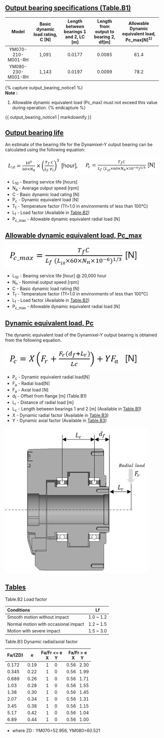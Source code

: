 
## [Output bearing specifications (Table.B1)](#output-bearing-specifications-tableb1)

| Model             | Basic dynamic load rating, C [N] | Length between bearings 1 and 2, LC [m] | Length from output to bearing 2, df[m] | Allowable Dynamic equivalent load, Pc_max[N]<sup>1)</sup> |
|:-----------------:|:-----:|:------:|:------:|:----:|
| YM070-210-M001-RH | 1,091 | 0.0177 | 0.0085 | 61.4 |
| YM080-230-M001-RH | 1,143 | 0.0197 | 0.0099 | 78.2 |

{% capture output_bearing_notice1 %}  
**Note :**  
1. Allowable dynamic equivalent load (Pc_max)  must not exceed this value during operation.
{% endcapture %}

<div class="notice">{{ output_bearing_notice1 | markdownify }}</div>

## [Output bearing life](#output-bearing-life)
An estimate of the bearing life for the Dynamixel-Y output bearing can be calculated using the following equation:

![](/assets/images/dxl/y/bearing_formula/m_1.png)  


- L<sub>10</sub> - Bearing service life [hours]
- N<sub>a</sub> - Average output speed [rpm]
- C - Basic dynamic load rating [N]
- P<sub>c</sub> - Dynamic equivalent load [N]
- T<sub>f</sub> - Temperature factor (Tf=1.0 in environments of less than 100℃)
- L<sub>f</sub> - Load factor (Available in [Table.B2](#tables))
- P<sub>c_max</sub> - Allowable dynamic equivalent radial load [N]


## [Allowable dynamic equivalent load, Pc_max](#allowable-dynamic-equivalent-load-pc_max)

![](/assets/images/dxl/y/bearing_formula/m_2.png)   

- L<sub>10</sub> - Bearing service life [hour] @ 20,000 hour
- N<sub>n</sub> - Nominal output speed [rpm]
- C - Basic dynamic load rating [N]
- T<sub>f</sub> - Temperature factor (Tf=1.0 in environments of less than 100℃)
- L<sub>f</sub> - Load factor (Available in [Table.B2](#tables))
- P<sub>c_max</sub> - Allowable dynamic equivalent radial load [N]


## [Dynamic equivalent load, Pc](#dynamic-equivalent-load-pc)
The dynamic equivalent load of the Dynamixel-Y output bearing is obtained from the following equation.

![](/assets/images/dxl/y/bearing_formula/m_3.png) 

- P<sub>c</sub> - Dynamic equivalent radial load[N]
- F<sub>a</sub> - Radial load[N]
- F<sub>a</sub> - Axial load [N]
- d<sub>f</sub> - Offset from flange [m] (Table.B1)
- L<sub>r</sub> - Distance of radial load [m]
- L<sub>c</sub> - Length between bearings 1 and 2 [m] (Available in [Table.B1](#output-bearing-specifications-tableb1))
- X - Dynamic radial factor (Available in [Table.B3](#tables))
- Y - Dynamic axial factor (Available in [Table.B3](#tables))

![](/assets/images/dxl/y/bearing_formula/m_4.png) 

## [Tables](#tables)

Table.B2 Load factor

| Conditions                           | Lf        |
|:-------------------------------------|:---------:|
| Smooth motion without impact         | 1.0 ~ 1.2 |
| Normal motion with occasional impact | 1.2 ~ 1.5 |
| Motion with severe impact            | 1.5 ~ 3.0 |

Table.B3 Dynamic radial/axial factor

| Fa/(ZD) | e    | Fa/Fr <= e<br>X &nbsp; &nbsp; Y  | Fa/Fr > e<br>X &nbsp; &nbsp; Y |
|:--------|:----:|:--------------------------------:|:------------------------------:|
| 0.172   | 0.19 | 1 &nbsp; &nbsp; 0                | 0.56 &nbsp; 2.30               |
| 0.345   | 0.22 | 1 &nbsp; &nbsp; 0                | 0.56 &nbsp; 1.99               |
| 0.689   | 0.26 | 1 &nbsp; &nbsp; 0                | 0.56 &nbsp; 1.71               |
| 1.03    | 0.28 | 1 &nbsp; &nbsp; 0                | 0.56 &nbsp; 1.55               |
| 1.38    | 0.30 | 1 &nbsp; &nbsp; 0                | 0.56 &nbsp; 1.45               |
| 2.07    | 0.34 | 1 &nbsp; &nbsp; 0                | 0.56 &nbsp; 1.31               |
| 3.45    | 0.38 | 1 &nbsp; &nbsp; 0                | 0.56 &nbsp; 1.15               |
| 5.17    | 0.42 | 1 &nbsp; &nbsp; 0                | 0.56 &nbsp; 1.04               |
| 6.89    | 0.44 | 1 &nbsp; &nbsp; 0                | 0.56 &nbsp; 1.00               |

 - where ZD : YM070=52.956, YM080=60.521
